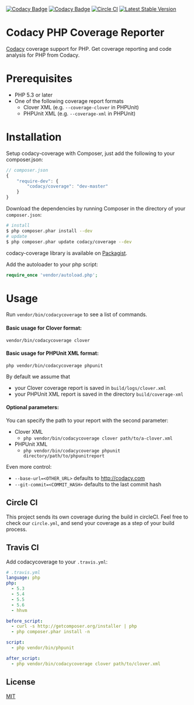 [![Codacy Badge](https://api.codacy.com/project/badge/grade/d992a862b1994805907ec277e16b0fda)](https://www.codacy.com/app/Codacy/php-codacy-coverage)
[![Codacy Badge](https://api.codacy.com/project/badge/coverage/d992a862b1994805907ec277e16b0fda)](https://www.codacy.com/app/Codacy/php-codacy-coverage)
[![Circle CI](https://circleci.com/gh/codacy/php-codacy-coverage.svg?style=shield&circle-token=:circle-token)](https://circleci.com/gh/codacy/php-codacy-coverage)
[![Latest Stable Version](https://poser.pugx.org/codacy/coverage/version)](https://packagist.org/packages/codacy/coverage)

# Codacy PHP Coverage Reporter
[Codacy](https://codacy.com/) coverage support for PHP. Get coverage reporting and code analysis for PHP from Codacy.

# Prerequisites

- PHP 5.3 or later
- One of the following coverage report formats
  - Clover XML (e.g. ```--coverage-clover``` in PHPUnit)
  - PHPUnit XML (e.g. ```--coverage-xml``` in PHPUnit)

# Installation

Setup codacy-coverage with Composer, just add the following to your composer.json:

```js
// composer.json
{
    "require-dev": {
        "codacy/coverage": "dev-master"
    }
}
```

Download the dependencies by running Composer in the directory of your `composer.json`:

```sh
# install
$ php composer.phar install --dev
# update
$ php composer.phar update codacy/coverage --dev
```

codacy-coverage library is available on [Packagist](https://packagist.org/packages/codacy/coverage).

Add the autoloader to your php script:

```php
require_once 'vendor/autoload.php';
```

# Usage

Run ```vendor/bin/codacycoverage``` to see a list of commands.

#### Basic usage for Clover format:

```vendor/bin/codacycoverage clover```

#### Basic usage for PHPUnit XML format:

```php vendor/bin/codacycoverage phpunit```

By default we assume that
- your Clover coverage report is saved in ```build/logs/clover.xml```
- your PHPUnit XML report is saved in the directory ```build/coverage-xml```

#### Optional parameters:

You can specify the path to your report with the second parameter:

- Clover XML
  - ```php vendor/bin/codacycoverage clover path/to/a-clover.xml```
- PHPUnit XML
  - ```php vendor/bin/codacycoverage phpunit directory/path/to/phpunitreport```

Even more control:

- ```--base-url=<OTHER_URL>``` defaults to http://codacy.com
- ```--git-commit=<COMMIT_HASH>``` defaults to the last commit hash

## Circle CI

This project sends its own coverage during the build in circleCI.
Feel free to check our `circle.yml`, and send your coverage as a step of your build process. 

## Travis CI

Add codacycoverage to your `.travis.yml`:

```yml
# .travis.yml
language: php
php:
  - 5.3
  - 5.4
  - 5.5
  - 5.6
  - hhvm

before_script:
  - curl -s http://getcomposer.org/installer | php
  - php composer.phar install -n

script:
  - php vendor/bin/phpunit

after_script:
  - php vendor/bin/codacycoverage clover path/to/clover.xml
```

## License
[MIT](LICENSE)
